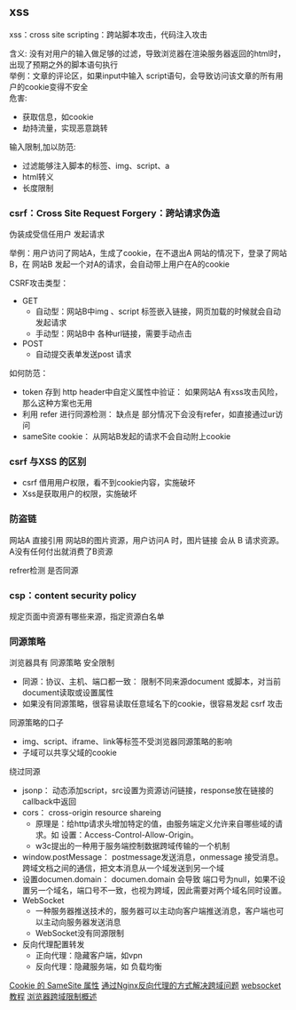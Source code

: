 ## xss
xss：cross site scripting：跨站脚本攻击，代码注入攻击

含义: 没有对用户的输入做足够的过滤，导致浏览器在渲染服务器返回的html时，出现了预期之外的脚本语句执行  
举例：文章的评论区，如果input中输入 script语句，会导致访问该文章的所有用户的cookie变得不安全  
危害: 
- 获取信息，如cookie
- 劫持流量，实现恶意跳转

输入限制,加以防范: 
- 过滤能够注入脚本的标签、img、script、a
- html转义
- 长度限制


### csrf：Cross Site Request Forgery：跨站请求伪造
伪装成受信任用户 发起请求


举例：用户访问了网站A，生成了cookie，在不退出A 网站的情况下，登录了网站B，在 网站B 发起一个对A的请求，会自动带上用户在A的cookie


CSRF攻击类型：
- GET
    - 自动型：网站B中img 、script 标签嵌入链接，网页加载的时候就会自动发起请求
    - 手动型：网站B中 各种url链接，需要手动点击
- POST
    - 自动提交表单发送post 请求


如何防范：
- token 存到 http header中自定义属性中验证： 如果网站A 有xss攻击风险，那么这种方案也无用
- 利用 refer 进行同源检测： 缺点是 部分情况下会没有refer，如直接通过ur访问
- sameSite cookie： 从网站B发起的请求不会自动附上cookie



### csrf 与XSS 的区别

- csrf 借用用户权限，看不到cookie内容，实施破坏
- Xss是获取用户的权限，实施破坏

### 防盗链
网站A 直接引用 网站B的图片资源，用户访问A 时，图片链接 会从 B 请求资源。A没有任何付出就消费了B资源


refrer检测 是否同源



### csp：content security policy
规定页面中资源有哪些来源，指定资源白名单



### 同源策略
浏览器具有 同源策略 安全限制

- 同源：协议、主机、端口都一致： 限制不同来源document 或脚本，对当前 document读取或设置属性
- 如果没有同源策略，很容易读取任意域名下的cookie，很容易发起 csrf 攻击


同源策略的口子
- img、script、iframe、link等标签不受浏览器同源策略的影响
- 子域可以共享父域的cookie


绕过同源
- jsonp： 动态添加script，src设置为资源访问链接，response放在链接的callback中返回
- cors： cross-origin resource shareing
    - 原理是：给http请求头增加特定的值，由服务端定义允许来自哪些域的请求。如 设置：Access-Control-Allow-Origin。
    - w3c提出的一种用于服务端控制数据跨域传输的一个机制
- window.postMessage： postmessage发送消息，onmessage 接受消息。跨域文档之间的通信，把文本消息从一个域发送到另一个域
- 设置documen.domain： documen.domain 会导致 端口号为null，如果不设置另一个域名，端口号不一致，也视为跨域，因此需要对两个域名同时设置。
- WebSocket
    - 一种服务器推送技术的，服务器可以主动向客户端推送消息，客户端也可以主动向服务器发送消息
    - WebSocket没有同源限制
- 反向代理配置转发
    - 正向代理：隐藏客户端，如vpn
    - 反向代理：隐藏服务端，如 负载均衡








[Cookie 的 SameSite 属性](http://www.ruanyifeng.com/blog/2019/09/cookie-samesite.html)
[通过Nginx反向代理的方式解决跨域问题](https://www.cnblogs.com/ddlove/p/9945988.html)
[websocket教程](http://www.ruanyifeng.com/blog/2017/05/websocket.html)
[浏览器跨域限制概述](https://cloud.tencent.com/developer/article/1504163)